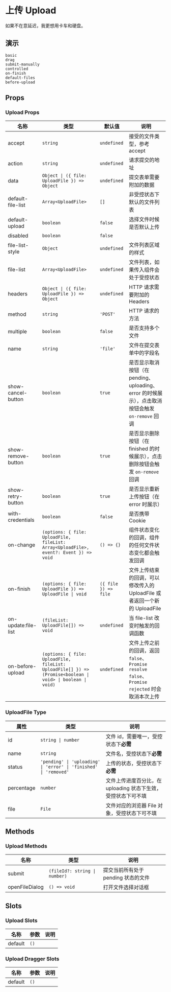 # 上传 Upload

如果不在意延迟，我更想用卡车和硬盘。

## 演示

```demo
basic
drag
submit-manually
controlled
on-finish
default-files
before-upload
```

## Props

### Upload Props

| 名称 | 类型 | 默认值 | 说明 |
| --- | --- | --- | --- |
| accept | `string` | `undefined` | 接受的文件类型，参考 <n-a href="https://developer.mozilla.org/en-US/docs/Web/HTML/Element/input/file#accept">accept</n-a> |
| action | `string` | `undefined` | 请求提交的地址 |
| data | `Object \| ({ file: UploadFile }) => Object` | `undefined` | 提交表单需要附加的数据 |
| default-file-list | `Array<UploadFile>` | `[]` | 非受控状态下默认的文件列表 |
| default-upload | `boolean` | `false` | 选择文件时候是否默认上传 |
| disabled | `boolean` | `false` |  |
| file-list-style | `Object` | `undefined` | 文件列表区域的样式 |
| file-list | `Array<UploadFile>` | `undefined` | 文件列表，如果传入组件会处于受控状态 |
| headers | `Object \| ({ file: UploadFile }) => Object` | `undefined` | HTTP 请求需要附加的 Headers |
| method | `string` | `'POST'` | HTTP 请求的方法 |
| multiple | `boolean` | `false` | 是否支持多个文件 |
| name | `string` | `'file'` | 文件在提交表单中的字段名 |
| show-cancel-button | `boolean` | `true` | 是否显示取消按钮（在 pending、uploading、error 的时候展示），点击取消按钮会触发 `on-remove` 回调 |
| show-remove-button | `boolean` | `true` | 是否显示删除按钮（在 finished 的时候展示），点击删除按钮会触发 `on-remove` 回调 |
| show-retry-button | `boolean` | `true` | 是否显示重新上传按钮（在 error 时展示） |
| with-credentials | `boolean` | `false` | 是否携带 Cookie |
| on-change | `(options: { file: UploadFile, fileList: Array<UploadFile>, event?: Event }) => void` | `() => {}` | 组件状态变化的回调，组件的任何文件状态变化都会触发回调 |
| on-finish | `(options: { file: UploadFile }) => UploadFile \| void` | `({ file }) => file` | 文件上传结束的回调，可以修改传入的 UploadFile 或者返回一个新的 UploadFile |
| on-update:file-list | `(fileList: UploadFile[]) => void` | `undefined` | 当 file-list 改变时触发的回调函数 |
| on-before-upload | `(options: { file: UploadFile, fileList: UploadFile[] }) => (Promise<boolean \| void> \| boolean \| void)` | `undefined` | 文件上传之前的回调，返回 `false`、`Promise resolve false`、`Promise rejected` 时会取消本次上传 |
### UploadFile Type

| 属性 | 类型 | 说明 |
| --- | --- | --- |
| id | `string \| number` | 文件 id，需要唯一，受控状态下**必需** |
| name | `string` | 文件名，受控状态下**必需** |
| status | `'pending' \| 'uploading' \| 'error' \| 'finished' \| 'removed'` | 上传的状态，受控状态下**必需** |
| percentage | `number` | 文件上传进度百分比，在 uploading 状态下生效，受控状态下可不填 |
| file | `File` | 文件对应的浏览器 File 对象，受控状态下可不填 |

## Methods

### Upload Methods

| 名称 | 类型 | 说明 |
| --- | --- | --- |
| submit | `(fileId?: string \| number)` | 提交当前所有处于 pending 状态的文件 |
| openFileDialog | `() => void` | 打开文件选择对话框 |

## Slots

### Upload Slots

| 名称    | 参数 | 说明 |
| ------- | ---- | ---- |
| default | `()` |      |

### Upload Dragger Slots

| 名称    | 参数 | 说明 |
| ------- | ---- | ---- |
| default | `()` |      |

